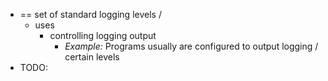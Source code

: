 * == set of standard logging levels / 
  * uses
    * controlling logging output
      * _Example:_ Programs usually are configured to output logging / certain levels
* TODO: